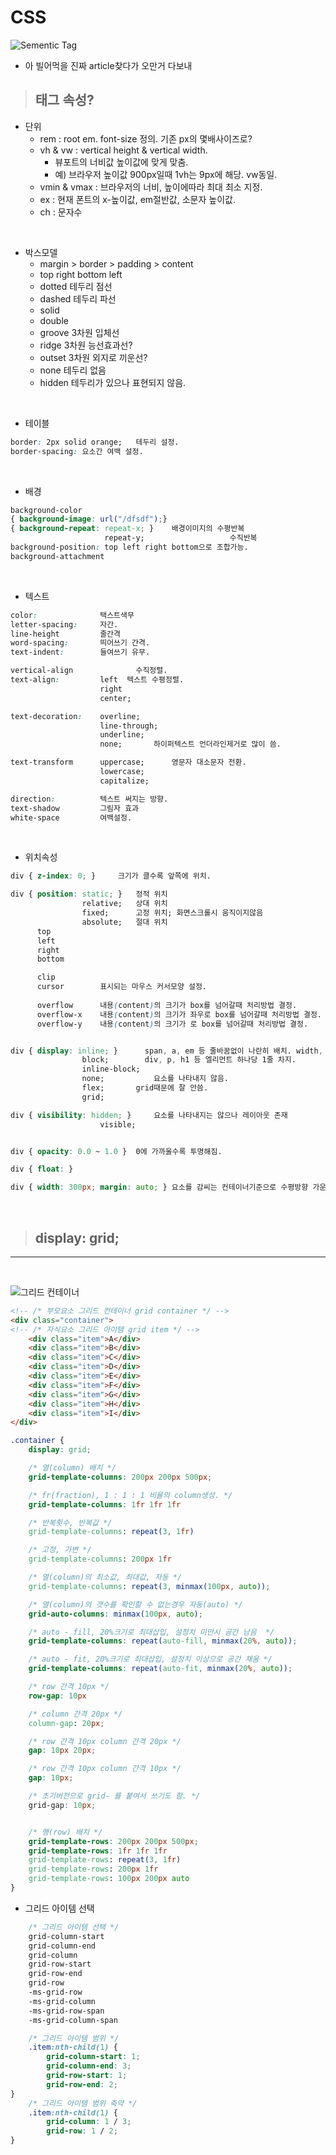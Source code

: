 # CSS 

![Sementic Tag](./img/Sementic.png)
- 아 빌어먹을 진짜 article찾다가 오만거 다보내
> ## 태그 속성?

- 단위
    - rem : root em.    font-size 정의. 기존 px의 몇배사이즈로?
    - vh & vw : vertical height & vertical width.   
        - 뷰포트의 너비값 높이값에 맞게 맞춤.
        - 예) 브라우저 높이값 900px일때 1vh는 9px에 해당. vw동일.
    - vmin & vmax : 브라우저의 너비, 높이에따라 최대 최소 지정.
    - ex : 현재 폰트의 x-높이값, em절반값, 소문자 높이값.
    - ch : 문자수 
<br>

- 박스모델
    - margin > border > padding > content
    - top right bottom left
    - dotted    테두리 점선
    - dashed    테두리 파선
    - solid
    - double
    - groove    3차원 입체선
    - ridge     3차원 능선효과선?
    - outset    3차원 외지로 끼운선?
    - none      테두리 없음
    - hidden    테두리가 있으나 표현되지 않음.

<br>

- 테이블

```css
border: 2px solid orange;   테두리 설정.
border-spacing: 요소간 여백 설정.

```
<br>


- 배경 

```css
background-color
{ background-image: url("/dfsdf");}
{ background-repeat: repeat-x; }    배경이미지의 수평반복
                     repeat-y;                   수직반복
background-position: top left right bottom으로 조합가능.
background-attachment
```

<br>

- 텍스트

```css
color:              택스트색무
letter-spacing:     자간.
line-height         줄간격
word-spacing:       띄어쓰기 간격.
text-indent:        들여쓰기 유무.

vertical-align              수직정렬.
text-align:         left  텍스트 수평정렬.
                    right 
                    center;

text-decoration:    overline;
                    line-through;
                    underline;
                    none;       하이퍼텍스트 언더라인제거로 많이 씀.

text-transform      uppercase;      영문자 대소문자 전환.
                    lowercase;
                    capitalize;

direction:          텍스트 써지는 방향.
text-shadow         그림자 효과
white-space         여백설정.

```

<br>

- 위치속성

```css
div { z-index: 0; }     크기가 클수록 앞쪽에 위치.

div { position: static; }   정적 위치
                relative;   상대 위치
                fixed;      고정 위치; 화면스크롤시 움직이지않음
                absolute;   절대 위치
      top
      left
      right
      bottom

      clip          
      cursor        표시되는 마우스 커서모양 설정.
      
      overflow      내용(content)의 크기가 box를 넘어갈때 처리방법 결정.
      overflow-x    내용(content)의 크기가 좌우로 box를 넘어갈때 처리방법 결정.
      overflow-y    내용(content)의 크기가 로 box를 넘어갈때 처리방법 결정.


div { display: inline; }      span, a, em 등 줄바꿈없이 나란히 배치. width, height  속성 무시
                block;        div, p, h1 등 엘리먼트 하나당 1줄 차지.
                inline-block;   
                none;           요소를 나타내지 않음.
                flex;       grid때문에 잘 안씀.
                grid;

div { visibility: hidden; }     요소를 나타내지는 않으나 레이아웃 존재
                    visible;


div { opacity: 0.0 ~ 1.0 }  0에 가까울수록 투명해짐.

div { float: }

div { width: 300px; margin: auto; } 요소를 감씨는 컨테이너기준으로 수평방향 가운데정렬. 따라서 width와 함께 사용
```

<br>

> ## display: grid;
<hr>
<br>

![그리드 컨테이너](./img/grid_container.png)

```html
<!-- /* 부모요소 그리드 컨테이너 grid container */ -->
<div class="container">
<!-- /* 자식요소 그리드 아이템 grid item */ -->
	<div class="item">A</div>
	<div class="item">B</div>
	<div class="item">C</div>
	<div class="item">D</div>
	<div class="item">E</div>
	<div class="item">F</div>
	<div class="item">G</div>
	<div class="item">H</div>
	<div class="item">I</div>
</div>
```

```css
.container {
    display: grid;

    /* 열(column) 배치 */
    grid-template-columns: 200px 200px 500px;

    /* fr(fraction), 1 : 1 : 1 비율의 column생성. */
	grid-template-columns: 1fr 1fr 1fr 

    /* 반복횟수, 반복값 */
	grid-template-columns: repeat(3, 1fr)

    /* 고정, 가변 */
	grid-template-columns: 200px 1fr

    /* 열(column)의 최소값, 최대값, 자동 */
    grid-template-columns: repeat(3, minmax(100px, auto));

    /* 열(column)의 갯수를 확인할 수 없는경우 자동(auto) */
    grid-auto-columns: minmax(100px, auto);

    /* auto - fill, 20%크기로 최대삽입, 설정치 미만시 공간 남음  */
    grid-template-columns: repeat(auto-fill, minmax(20%, auto));

    /* auto - fit, 20%크기로 최대삽입, 설정치 이상으로 공간 채움 */
    grid-template-columns: repeat(auto-fit, minmax(20%, auto));

    /* row 간격 10px */
    row-gap: 10px

    /* column 간격 20px */
    column-gap: 20px;

    /* row 간격 10px column 간격 20px */
    gap: 10px 20px;

    /* row 간격 10px column 간격 10px */
    gap: 10px;

    /* 초기버전으로 grid- 를 붙여서 쓰기도 함. */ 
    grid-gap: 10px;


    /* 행(row) 배치 */
	grid-template-rows: 200px 200px 500px;
	grid-template-rows: 1fr 1fr 1fr
	grid-template-rows: repeat(3, 1fr)
	grid-template-rows: 200px 1fr
	grid-template-rows: 100px 200px auto
}
```

- 그리드 아이템 선택

```css
    /* 그리드 아이템 선택 */
    grid-column-start
    grid-column-end
    grid-column
    grid-row-start
    grid-row-end
    grid-row
    -ms-grid-row
    -ms-grid-column
    -ms-grid-row-span
    -ms-grid-column-span

    /* 그리드 아이템 범위 */
    .item:nth-child(1) {
        grid-column-start: 1;
        grid-column-end: 3;
        grid-row-start: 1;
        grid-row-end: 2;
}
    /* 그리드 아이템 범위 축약 */
    .item:nth-child(1) {
        grid-column: 1 / 3;
        grid-row: 1 / 2;
}
```

